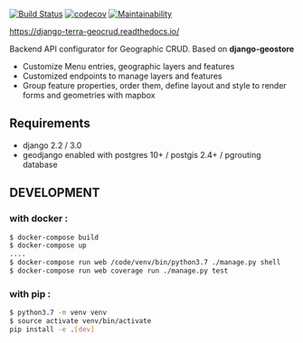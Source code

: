 [![Build Status](https://travis-ci.org/Terralego/django-terra-geocrud.svg?branch=master)](https://travis-ci.org/Terralego/django-terra-geocrud)
[![codecov](https://codecov.io/gh/Terralego/django-terra-geocrud/branch/master/graph/badge.svg)](https://codecov.io/gh/Terralego/django-terra-geocrud)
[![Maintainability](https://api.codeclimate.com/v1/badges/633c620b6dcfc0e18df2/maintainability)](https://codeclimate.com/github/Terralego/django-terra-geocrud/maintainability)

https://django-terra-geocrud.readthedocs.io/

Backend API configurator for Geographic CRUD. Based on **django-geostore**

* Customize Menu entries, geographic layers and features
* Customized endpoints to manage layers and features
* Group feature properties, order them, define layout and style to render forms and geometries with mapbox


## Requirements

* django 2.2 / 3.0
* geodjango enabled with postgres 10+ / postgis 2.4+ / pgrouting database

## DEVELOPMENT

### with docker :
```bash
$ docker-compose build
$ docker-compose up
....
$ docker-compose run web /code/venv/bin/python3.7 ./manage.py shell
$ docker-compose run web coverage run ./manage.py test
```

### with pip :
```bash
$ python3.7 -m venv venv
$ source activate venv/bin/activate
pip install -e .[dev]
```
